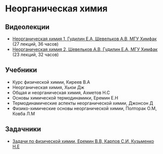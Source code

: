 # Неорганическая химия

## Видеолекции

* [Неорганическая химия 1, Гудилин Е.А, Шевельков А.В, МГУ Химфак](https://teach-in.ru/course/neorgchem1) (27 лекций, 36 часов)
* [Неорганическая химия 2, Шевельков А.В, Гудилин Е.А, МГУ Химфак](https://teach-in.ru/course/inorganic-chemistry-p2) (23 лекций, 32 часов)

## Учебники

* Курс физической химии, Киреев В.А
* Неорганическая химия, Хьюи Дж
* Общая и неорганическая химия, Ахметов Н.С
* Основы химической термодинамики, Еремин Е.Н
* Термодинамические аспекты неорганической химии, Джонсон Д
* Физико-химические основы неорганической химии, Полторак О.М, Ковба Л.М

## Задачники

* [Задачи по физической химии, Еремин В.В, Карпов С.И, Кузьменко Н.Е](http://chem.msu.su/rus/teaching/eremin1/welcome.html)

